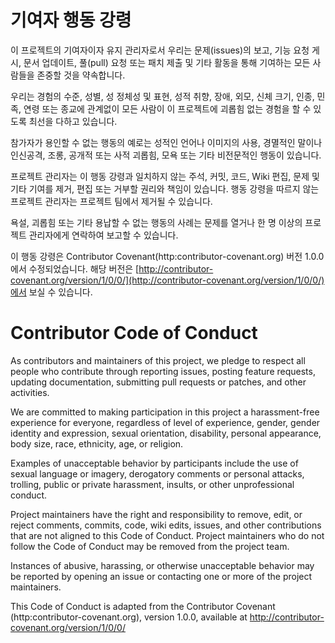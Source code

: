 # 기여자 행동 강령

이 프로젝트의 기여자이자 유지 관리자로서 우리는 문제(issues)의 보고, 기능 요청 게시, 문서 업데이트, 풀(pull) 요청 또는 패치 제출 및 기타 활동을 통해 기여하는 모든 사람들을 존중할 것을 약속합니다.

우리는 경험의 수준, 성별, 성 정체성 및 표현, 성적 취향, 장애, 외모, 신체 크기, 인종, 민족, 연령 또는 종교에 관계없이 모든 사람이 이 프로젝트에 괴롭힘 없는 경험을 할 수 있도록 최선을 다하고 있습니다.

참가자가 용인할 수 없는 행동의 예로는 성적인 언어나 이미지의 사용, 경멸적인 말이나 인신공격, 조롱, 공개적 또는 사적 괴롭힘, 모욕 또는 기타 비전문적인 행동이 있습니다.

프로젝트 관리자는 이 행동 강령과 일치하지 않는 주석, 커밋, 코드, Wiki 편집, 문제 및 기타 기여를 제거, 편집 또는 거부할 권리와 책임이 있습니다. 행동 강령을 따르지 않는 프로젝트 관리자는 프로젝트 팀에서 제거될 수 있습니다.

욕설, 괴롭힘 또는 기타 용납할 수 없는 행동의 사례는 문제를 열거나 한 명 이상의 프로젝트 관리자에게 연락하여 보고할 수 있습니다.

이 행동 강령은 Contributor Covenant(http:contributor-covenant.org) 버전 1.0.0에서 수정되었습니다. 해당 버전은 [http://contributor-covenant.org/version/1/0/0/](http://contributor-covenant.org/version/1/0/0/)에서 보실 수 있습니다.


# Contributor Code of Conduct

As contributors and maintainers of this project, we pledge to respect all people who 
contribute through reporting issues, posting feature requests, updating documentation,
submitting pull requests or patches, and other activities.

We are committed to making participation in this project a harassment-free experience for
everyone, regardless of level of experience, gender, gender identity and expression,
sexual orientation, disability, personal appearance, body size, race, ethnicity, age, or religion.

Examples of unacceptable behavior by participants include the use of sexual language or
imagery, derogatory comments or personal attacks, trolling, public or private harassment,
insults, or other unprofessional conduct.

Project maintainers have the right and responsibility to remove, edit, or reject comments,
commits, code, wiki edits, issues, and other contributions that are not aligned to this 
Code of Conduct. Project maintainers who do not follow the Code of Conduct may be removed 
from the project team.

Instances of abusive, harassing, or otherwise unacceptable behavior may be reported by 
opening an issue or contacting one or more of the project maintainers.

This Code of Conduct is adapted from the Contributor Covenant 
(http:contributor-covenant.org), version 1.0.0, available at 
http://contributor-covenant.org/version/1/0/0/